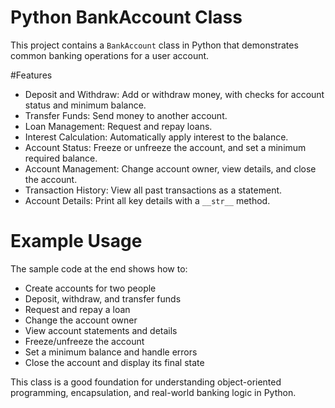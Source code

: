 # Python BankAccount Class 

This project contains a `BankAccount` class in Python that demonstrates common banking operations for a user account.

#Features

- Deposit and Withdraw: Add or withdraw money, with checks for account status and minimum balance.
- Transfer Funds: Send money to another account.
- Loan Management: Request and repay loans.
- Interest Calculation: Automatically apply interest to the balance.
- Account Status: Freeze or unfreeze the account, and set a minimum required balance.
- Account Management: Change account owner, view details, and close the account.
- Transaction History: View all past transactions as a statement.
- Account Details: Print all key details with a `__str__` method.

# Example Usage

The sample code at the end shows how to:

- Create accounts for two people
- Deposit, withdraw, and transfer funds
- Request and repay a loan
- Change the account owner
- View account statements and details
- Freeze/unfreeze the account
- Set a minimum balance and handle errors
- Close the account and display its final state

This class is a good foundation for understanding object-oriented programming, encapsulation, and real-world banking logic in Python.



